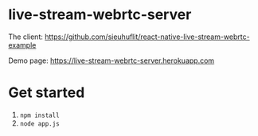 # live-stream-webrtc-server

The client: https://github.com/sieuhuflit/react-native-live-stream-webrtc-example

Demo page: https://live-stream-webrtc-server.herokuapp.com

# Get started

1.  `npm install`
2.  `node app.js`
